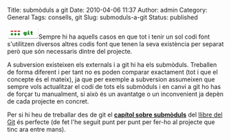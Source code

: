 Title: submòduls a git
Date: 2010-04-06 11:37
Author: admin
Category: General
Tags: consells, git
Slug: submoduls-a-git
Status: published

[<img src="./wp-content/uploads/2009/03/git-logo.png" title="git-logo" class="alignright size-full wp-image-540" width="73" height="28" />](./wp-content/uploads/2009/03/git-logo.png)Sempre hi ha aquells casos en que tot i tenir un sol codi font s'utilitzen diversos altres codis font que tenen la seva existència per separat però que són necessaris dintre del projecte.

A subversion existeixen els externals i a git hi ha els submòduls. Treballen de forma diferent i per tant no es poden comparar exactament (tot i que el concepte és el mateix), ja que per exemple a subversion assumeixen que sempre vols actualitzar el codi de tots els submòduls i en canvi a git ho has de forçar tu manualment, si això és un avantatge o un inconvenient ja depèn de cada projecte en concret.

Per si hi heu de treballar des de git el [**capítol sobre submòduls**](http://book.git-scm.com/5_submodules.html "Capítol del llibre sobre Git que parla de com funcionen els submòduls a git") del [llibre del Git](http://book.git-scm.com/index.html "Índex del llibre sobre git") és perfecte (de fet l'he seguit punt per punt per fer-ho al projecte que tinc ara entre mans).
